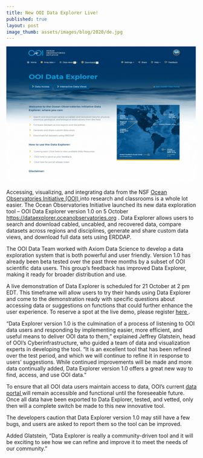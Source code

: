 ```yaml
---
title: New OOI Data Explorer Live!
published: true
layout: post
image_thumb: assets/images/blog/2020/de.jpg
---
```

<img src="/assets/images/blog/2020/ooi-data-explorer-data-access-inro.gif" class="img-responsive"/>

Accessing, visualizing, and integrating data from the NSF <a href="https://oceanobservatories.org/"> Ocean Observatories Initiative (OOI) </a> into research and classrooms is a whole lot easier. The Ocean Observatories Initiative launched its new data exploration tool – OOI Data Explorer version 1.0 on 5 October <a href=" https://dataexplorer.oceanobservatories.org"> https://dataexplorer.oceanobservatories.org </a> . Data Explorer allows users to search and download cabled, uncabled, and recovered data, compare datasets across regions and disciplines, generate and share custom data views, and download full data sets using ERDDAP.

The OOI Data Team worked with Axiom Data Science to develop a data exploration system that is both powerful and user friendly. Version 1.0 has already been beta tested over the past three months by a subset of OOI scientific data users. This group’s feedback has improved Data Explorer, making it ready for broader distribution and use.

A live demonstration of Data Explorer is scheduled for 21 October at 2 pm EDT. This timeframe will allow users to try their hands using Data Explorer and come to the demonstration ready with specific questions about accessing data or suggestions on functions that could further enhance the user experience. To reserve a spot at the live demo, please register <a href="https://us02web.zoom.us/webinar/register/WN_bBgKMQOmQtGxqCZQ0GR9cg"> here </a>.

“Data Explorer version 1.0 is the culmination of  a process of listening to OOI data users and responding by implementing easier, more efficient, and useful means to deliver OOI data to them,” explained Jeffrey Glatstein, head of OOI’s Cyberinfrastructure, who guided a team of data and visualization experts in developing the tool. “It is an excellent tool that has been refined over the test period, and which we will continue to refine it in response to users’ suggestions. While continued improvements will be made and more data continually added, Data Explorer version 1.0 offers a great new way to find, access, and use OOI data.”

To ensure that all OOI data users maintain access to data, OOI’s current <a href="https://ooinet.oceanobservatories.org/"> data portal </a> will remain accessible and functional until the foreseeable future.  Once all data have been exported to Data Explorer, tested, and vetted, only then will a complete switch be made to this new innovative tool.

The developers caution that Data Explorer version 1.0 may still have a few bugs, and users are asked to report them so the tool can be improved.

Added Glatstein, “Data Explorer is really a community-driven tool and it will be exciting to see how we can refine and improve it to meet the needs of our community.”


